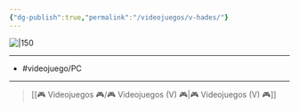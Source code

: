 ```yaml
---
{"dg-publish":true,"permalink":"/videojuegos/v-hades/"}
---
```



![|150](https://images.igdb.com/igdb/image/upload/t_cover_big/co39vc.jpg)

---

- #videojuego/PC

---

> [[🎮 Videojuegos 🎮/🎮 Videojuegos (V) 🎮\|🎮 Videojuegos (V) 🎮]]
